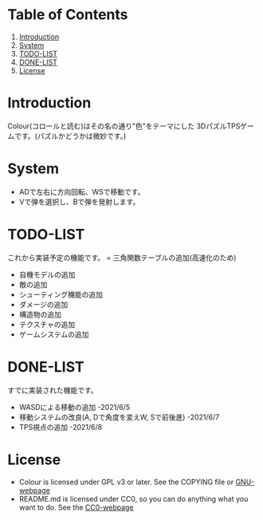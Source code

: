 
# Table of Contents

1.  [Introduction](#org60ecd15)
2.  [System](#org58866ed)
3.  [TODO-LIST](#org078aead)
4.  [DONE-LIST](#org49c7399)
5.  [License](#org198c712)



<a id="org60ecd15"></a>

# Introduction

Colour(コロールと読む)はその名の通り"色"をテーマにした
3DパズルTPSゲームです。(パズルかどうかは微妙です。)


<a id="org58866ed"></a>

# System

-   ADで左右に方向回転、WSで移動です。
-   Vで弾を選択し、Bで弾を発射します。


<a id="org078aead"></a>

# TODO-LIST

これから実装予定の機能です。
= 三角関数テーブルの追加(高速化のため)

-   自機モデルの追加
-   敵の追加
-   シューティング機能の追加
-   ダメージの追加
-   構造物の追加
-   テクスチャの追加
-   ゲームシステムの追加


<a id="org49c7399"></a>

# DONE-LIST

すでに実装された機能です。

-   WASDによる移動の追加 -2021/6/5
-   移動システムの改良(A, Dで角度を変えW, Sで前後進) -2021/6/7
-   TPS視点の追加 -2021/6/8


<a id="org198c712"></a>

# License

-   Colour is licensed under GPL v3 or later.
    See the COPYING file or [GNU-webpage](https://www.gnu.org/licenses)
-   README.md is licensed under CC0,
    so you can do anything what you want to do.
    See the [CC0-webpage](https://creativecommons.org/choose/zero/)


